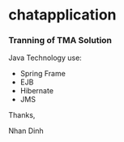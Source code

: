 # chatapplication
<h3>Tranning of TMA Solution</h3>
<p>Java Technology use: </p>
<ul>
  <li>Spring Frame</li>
  <li>EJB</li>
  <li>Hibernate</li>
  <li>JMS</li>
</ul>
<p>Thanks,</p>
<p>Nhan Dinh</p>
